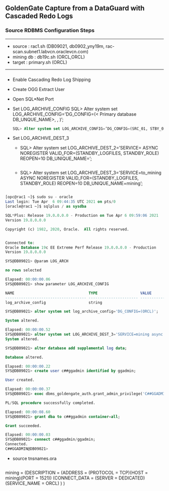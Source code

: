 ## GoldenGate Capture from a DataGuard with Cascaded Redo Logs
### Source RDBMS Configuration Steps

---
* source    : rac1.sh    (DB09021, db0902_yny19m, rac-scan.subnet1.labvcn.oraclevcn.com) 
* mining db : db19c.sh   (ORCL,ORCL)
* target    : primary.sh (ORCL) 
---

### 
* Enable Cascading Redo Log Shipping
* Create OGG Extract User
* Open SQL*Net Port
* Set LOG_ARCHIVE_CONFIG
  SQL> Alter system set LOG_ARCHIVE_CONFIG=’DG_CONFIG=(< Primary database DB_UNQUE_NAME>, <Standby database DB_UNIQUE_NAME>, <Mining database DB_UNIQUE_NAME>)’;
  
  ```sql
  SQL> Alter system set LOG_ARCHIVE_CONFIG=’DG_CONFIG=(SRC_01, STBY_02, MINING)’;
  ```
* Set LOG_ARCHIVE_DEST_3
  * SQL> Alter system set LOG_ARCHIVE_DEST_2=’SERVICE=<connect string for the mining database> ASYNC NOREGISTER VALID_FOR=(STANDBY_LOGFILES, STANDBY_ROLE) REOPEN=10 DB_UNIQUE_NAME=<db unique name of the mining server>’;

    ```sql
  * SQL> Alter system set LOG_ARCHIVE_DEST_3=’SERVICE=to_mining ASYNC NOREGISTER VALID_FOR=(STANDBY_LOGFILES, STANDBY_ROLE) REOPEN=10 DB_UNIQUE_NAME=mining’;
    ```

```sql
[opc@rac1 ~]$ sudo su - oracle
Last login: Tue Apr  6 09:44:35 UTC 2021 on pts/0
[oracle@rac1 ~]$ sqlplus / as sysdba

SQL*Plus: Release 19.0.0.0.0 - Production on Tue Apr 6 09:59:06 2021
Version 19.8.0.0.0

Copyright (c) 1982, 2020, Oracle.  All rights reserved.


Connected to:
Oracle Database 19c EE Extreme Perf Release 19.0.0.0.0 - Production
Version 19.8.0.0.0

SYS@DB09021> @param LOG_ARCH

no rows selected

Elapsed: 00:00:00.06
SYS@DB09021> show parameter LOG_ARCHIVE_CONFIG

NAME                                 TYPE                   VALUE
------------------------------------ ---------------------- ------------------------------
log_archive_config                   string

SYS@DB09021> alter system set log_archive_config='DG_CONFIG=(ORCL)';

System altered.

Elapsed: 00:00:00.52
SYS@DB09021> alter system set LOG_ARCHIVE_DEST_3='SERVICE=mining async NOREGISTER VALID_FOR=(STANDBY_LOGFILES, STANDBY_ROLE) REOPEN=10 DB_UNIQUE_NAME=ORCL';
System altered.

SYS@DB09021> alter database add supplemental log data;

Database altered.

Elapsed: 00:00:00.22
SYS@DB09021> create user c##ggadmin identified by ggadmin;

User created.

Elapsed: 00:00:00.37
SYS@DB09021> exec dbms_goldengate_auth.grant_admin_privilege('C##GGADMIN',container=>'ALL');

PL/SQL procedure successfully completed.

Elapsed: 00:00:08.60
SYS@DB09021> grant dba to c##ggadmin container=all;

Grant succeeded.

Elapsed: 00:00:00.03
SYS@DB09021> connect c##ggadmin/ggadmin;
Connected.
C##GGADMIN@DB09021>

```

* source tnsnames.ora

  ```bash
 mining =
  (DESCRIPTION =
    (ADDRESS = (PROTOCOL = TCP)(HOST = mining)(PORT = 1521))
    (CONNECT_DATA =
      (SERVER = DEDICATED)
      (SERVICE_NAME = ORCL)
    )
  )
  ```
  
